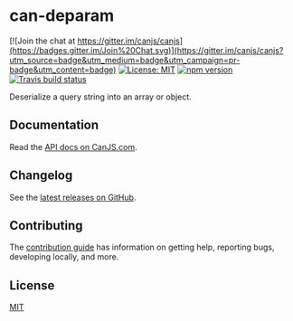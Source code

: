 # can-deparam

[![Join the chat at https://gitter.im/canjs/canjs](https://badges.gitter.im/Join%20Chat.svg)](https://gitter.im/canjs/canjs?utm_source=badge&utm_medium=badge&utm_campaign=pr-badge&utm_content=badge)
[![License: MIT](https://img.shields.io/badge/license-MIT-blue.svg)](https://github.com/canjs/can-deparam/blob/master/LICENSE.md)
[![npm version](https://badge.fury.io/js/can-deparam.svg)](https://www.npmjs.com/package/can-deparam)
[![Travis build status](https://travis-ci.org/canjs/can-deparam.svg?branch=master)](https://travis-ci.org/canjs/can-deparam)

Deserialize a query string into an array or object.

## Documentation

Read the [API docs on CanJS.com](https://canjs.com/doc/can-deparam.html).

## Changelog

See the [latest releases on GitHub](https://github.com/canjs/can-deparam/releases).

## Contributing

The [contribution guide](https://github.com/canjs/can-deparam/blob/master/CONTRIBUTING.md) has information on getting help, reporting bugs, developing locally, and more.

## License

[MIT](https://github.com/canjs/can-deparam/blob/master/LICENSE.md)
